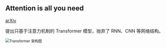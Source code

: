 ## Attention is all you need

[arXiv](https://arxiv.org/abs/1706.03762)

提出只基于注意力机制的 Transformer 模型，抛弃了 RNN、CNN 等网络结构。

<img src="\assets\Transformer 架构图.png" alt="Transformer 架构图" style="zoom:80%;" />
